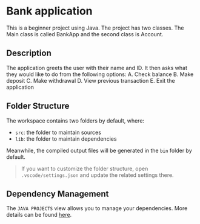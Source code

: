 # Bank application

This is a beginner project using Java.
The project has two classes. The Main class is called BankApp and the second class is Account. 

## Description

The application greets the user with their name and ID.
It then asks what they would like to do from the following options:
A. Check balance
B. Make deposit
C. Make withdrawal 
D. View previous transaction
E. Exit the application

## Folder Structure

The workspace contains two folders by default, where:

- `src`: the folder to maintain sources
- `lib`: the folder to maintain dependencies

Meanwhile, the compiled output files will be generated in the `bin` folder by default.

> If you want to customize the folder structure, open `.vscode/settings.json` and update the related settings there.

## Dependency Management

The `JAVA PROJECTS` view allows you to manage your dependencies. More details can be found [here](https://github.com/microsoft/vscode-java-dependency#manage-dependencies).
